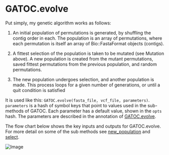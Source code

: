 GATOC.evolve
========================================================

Put simply, my genetic algorithm works as follows:

1. An initial population of permutations is generated, by shuffling the contig order in each. The population is an array of permutations, where each permutation is itself an array of Bio::FastaFormat objects (contigs). 

2. A fittest selection of the population is taken to be mutated (see Mutation above). A new population is created from the mutant permutations, saved fittest permutations from the previous population, and random permutations.

3. The new population undergoes selection, and another population is made. This process loops for a given number of generations, or until a quit condition is satisfied

It is used like this: ``GATOC.evolve(fasta_file, vcf_file, parameters)``. ``parameters`` is a hash of symbol keys that point to values used in the sub-methods of GATOC. Each parameter has a default value, shown in the ``opts`` hash. The parameters are described in the annotation of [GATOC.evolve](https://github.com/edwardchalstrey1/fragmented_genome_with_snps/blob/master/lib/GATOC.rb).

The flow chart below shows the key inputs and outputs for GATOC.evolve. For more detail on some of the sub methods see [new_population](https://github.com/edwardchalstrey1/fragmented_genome_with_snps/blob/master/Documentation/new_population.md) and [select](https://github.com/edwardchalstrey1/fragmented_genome_with_snps/blob/master/Documentation/select.md).

![Image](https://github.com/edwardchalstrey1/fragmented_genome_with_snps/blob/master/algorithm_flowcharts/evolve.png?raw=true)
